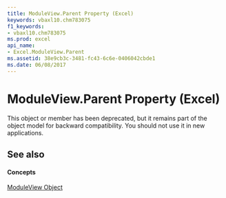 ```yaml
---
title: ModuleView.Parent Property (Excel)
keywords: vbaxl10.chm783075
f1_keywords:
- vbaxl10.chm783075
ms.prod: excel
api_name:
- Excel.ModuleView.Parent
ms.assetid: 38e9cb3c-3481-fc43-6c6e-0406042cbde1
ms.date: 06/08/2017
---
```



# ModuleView.Parent Property (Excel)

This object or member has been deprecated, but it remains part of the object model for backward compatibility. You should not use it in new applications.


## See also


#### Concepts


[ModuleView Object](Excel.ModuleView.md)

